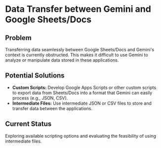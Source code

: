 # Data Transfer between Gemini and Google Sheets/Docs

## Problem

Transferring data seamlessly between Google Sheets/Docs and Gemini's context is currently obstructed. This makes it difficult to use Gemini to analyze or manipulate data stored in these applications.

## Potential Solutions

*   **Custom Scripts:** Develop Google Apps Scripts or other custom scripts to export data from Sheets/Docs into a format that Gemini can easily process (e.g., JSON, CSV).
*   **Intermediate Files:** Use intermediate JSON or CSV files to store and transfer data between the applications.

## Current Status

Exploring available scripting options and evaluating the feasibility of using intermediate files.
